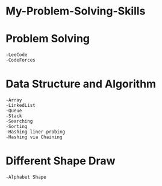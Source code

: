 # My-Problem-Solving-Skills

# Problem Solving
    -LeeCode
    -CodeForces

# Data Structure and Algorithm
    -Array
    -LinkedList
    -Queue
    -Stack
    -Searching
    -Sorting
    -Hashing liner probing
    -Hashing via Chaining


# Different Shape Draw
    -Alphabet Shape

